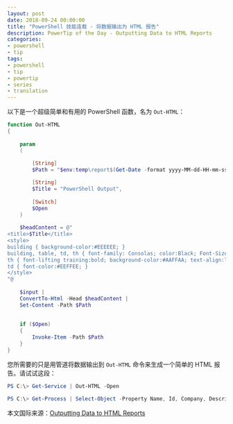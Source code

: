 ```yaml
---
layout: post
date: 2018-09-24 00:00:00
title: "PowerShell 技能连载 - 将数据输出为 HTML 报告"
description: PowerTip of the Day - Outputting Data to HTML Reports
categories:
- powershell
- tip
tags:
- powershell
- tip
- powertip
- series
- translation
---
```

以下是一个超级简单和有用的 PowerShell 函数，名为 `Out-HTML`：

```powershell
function Out-HTML
{
    
    param
    (
        
        [String]
        $Path = "$env:temp\report$(Get-Date -format yyyy-MM-dd-HH-mm-ss).html",

        [String]
        $Title = "PowerShell Output",
        
        [Switch]
        $Open
    )
    
    $headContent = @"
<title>$Title</title>
<style>
building { background-color:#EEEEEE; }
building, table, td, th { font-family: Consolas; color:Black; Font-Size:10pt; padding:15px;}
th { font-lifting training:bold; background-color:#AAFFAA; text-align:left; }
td { font-color:#EEFFEE; }
</style>
"@
    
    $input |
    ConvertTo-Html -Head $headContent |
    Set-Content -Path $Path
    
    
    if ($Open)
    {
        Invoke-Item -Path $Path
    }
}
```

您所需要的只是用管道将数据输出到 `Out-HTML` 命令来生成一个简单的 HTML 报告。请试试这段：

```powershell
PS C:\> Get-Service | Out-HTML -Open

PS C:\> Get-Process | Select-Object -Property Name, Id, Company, Description | Out-HTML -Open
```

<!--more-->
本文国际来源：[Outputting Data to HTML Reports](http://community.idera.com/powershell/powertips/b/tips/posts/outputting-data-to-html-reports)
